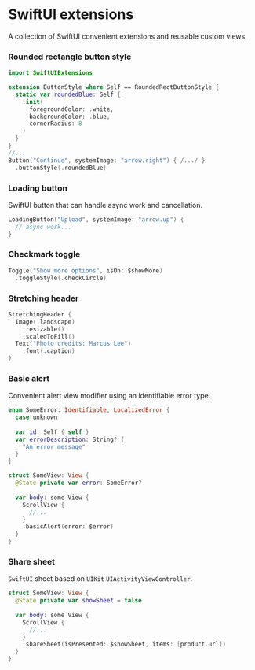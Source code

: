 # SwiftUI extensions

A collection of SwiftUI convenient extensions and reusable custom views.

### Rounded rectangle button style

```swift
import SwiftUIExtensions

extension ButtonStyle where Self == RoundedRectButtonStyle {
  static var roundedBlue: Self {
    .init(
      foregroundColor: .white,
      backgroundColor: .blue,
      cornerRadius: 8
    )
  }
}
//...
Button("Continue", systemImage: "arrow.right") { /.../ }
  .buttonStyle(.roundedBlue)
```

### Loading button

SwiftUI button that can handle async work and cancellation.

```swift
LoadingButton("Upload", systemImage: "arrow.up") {
  // async work...
}
```

### Checkmark toggle

```swift
Toggle("Show more options", isOn: $showMore)
  .toggleStyle(.checkCircle)
```

### Stretching header

```swift
StretchingHeader {
  Image(.landscape)
    .resizable()
    .scaledToFill()
  Text("Photo credits: Marcus Lee")
    .font(.caption)
}
```

### Basic alert

Convenient alert view modifier using an identifiable error type.

```swift
enum SomeError: Identifiable, LocalizedError {
  case unknown
  
  var id: Self { self }
  var errorDescription: String? {
    "An error message"
  }
}

struct SomeView: View {
  @State private var error: SomeError?
  
  var body: some View {
    ScrollView {
      //...
    }
    .basicAlert(error: $error)
  }
}
```

### Share sheet

`SwiftUI` sheet based on `UIKit` `UIActivityViewController`.

```swift
struct SomeView: View {
  @State private var showSheet = false
  
  var body: some View {
    ScrollView {
      //...
    }
    .shareSheet(isPresented: $showSheet, items: [product.url])
  }
}
```
